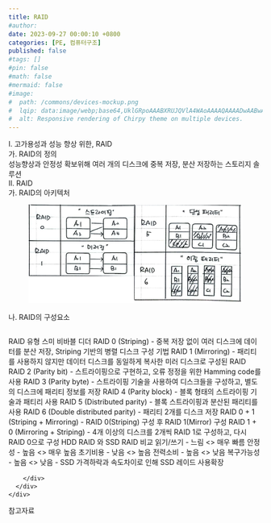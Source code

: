 ```yaml
---
title: RAID
#author: 
date: 2023-09-27 00:00:10 +0800
categories: [PE, 컴퓨터구조]
published: false
#tags: []
#pin: false
#math: false
#mermaid: false
#image:
#  path: /commons/devices-mockup.png
#  lqip: data:image/webp;base64,UklGRpoAAABXRUJQVlA4WAoAAAAQAAAADwAABwAAQUxQSDIAAAARL0AmbZurmr57yyIiqE8oiG0bejIYEQTgqiDA9vqnsUSI6H+oAERp2HZ65qP/VIAWAFZQOCBCAAAA8AEAnQEqEAAIAAVAfCWkAALp8sF8rgRgAP7o9FDvMCkMde9PK7euH5M1m6VWoDXf2FkP3BqV0ZYbO6NA/VFIAAAA
#  alt: Responsive rendering of Chirpy theme on multiple devices.
---
```


<div class="post-wrap">
  <div class="para">
    <div class="para-title">
      I. 고가용성과 성능 향상 위한, RAID
    </div>
    <div class="para-cntnt">
      <div class="para">
        <div class="para-title">
          가. RAID의 정의
        </div>
        <div class="para-cntnt">
            성능향상과 안정성 확보위해 여러 개의 디스크에 중복 저장, 분산 저장하는 스토리지 솔루션
        </div>
      </div>
    </div>
  </div>
  
  <div class="para">
    <div class="para-title">
      II. RAID
    </div>
    <div class="para-cntnt">
      <div class="para">
        <div class="para-title">
          가. RAID의 아키텍처
        </div>
        <div class="para-cntnt">
          <figure class="post-figure">
            <img src="/assets/img/posts/RAID.png" alt="RAID">
<!--            <figcaption>Source: Unveiling the Metaverse: Exploring Emerging Trends, Multifaceted Perspectives, and Future Challenges</figcaption>-->
          </figure>
        </div>
      </div>
      <div class="para">
        <div class="para-title">
          나. RAID의 구성요소
        </div>
        <div class="para-cntnt">
          <table class="post-table">
          </table>
          RAID 유형 스미 비바블 디더
  RAID 0 (Striping) - 중복 저장 없이 여러 디스크에 데이터를 분산 저장, Striping 기반의 병렬 디스크 구성 기법
  RAID 1 (Mirroring) - 패리티를 사용하지 않지만 데이터 디스크를 동일하게 복사한 미러 디스크로 구성된 RAID
  RAID 2 (Parity bit) - 스트라이핑으로 구현하고, 오류 정정을 위한 Hamming code를 사용
  RAID 3 (Parity byte) - 스트라이핑 기술을 사용하여 디스크들을 구성하고, 별도의 디스크에 패리티 정보를 저장
  RAID 4 (Parity block) - 블록 형태의 스트라이핑 기술과 패티리 사용
  RAID 5 (Distributed parity) - 블록 스트라이핑과 분산된 패리티를 사용
  RAID 6 (Double distributed parity) - 패리티 2개를 디스크 저장
  RAID 0 + 1 (Striping + Mirroring) - RAID 0(Striping) 구성 후 RAID 1(Mirror) 구성
  RAID 1 + 0 (Mirroring + Striping) - 4개 이상의 디스크를 2개씩 RAID 1로 구성하고, 다시 RAID 0으로 구성
HDD RAID 와 SSD RAID 비교
  읽기/쓰기 - 느림 &lt;&gt; 매우 빠름
  안정성 - 높음 &lt;&gt; 매우 높음
  초기비용 - 낮음 &lt;&gt; 높음
  전력소비 - 높음 &lt;&gt; 낮음
  복구가능성 - 높음 &lt;&gt; 낮음
- SSD 가격하락과 속도차이로 인해 SSD 레이드 사용확장

        </div>
      </div>
    </div>
  </div>

  <div class="refr-wrap">
    <div class="refr-title">
        참고자료
    </div>
    <ol class="refr-list">
    <!--    <li>(나현식, 최대선) <a target="_blank" href="https://scienceon.kisti.re.kr/commons/util/originalView.do?cn=JAKO202225948430499&oCn=JAKO202225948430499&dbt=JAKO&journal=NJOU00291864">메타버스 보안 위협 요소 및 대응 방안 검토</a></li>-->
    <!--    <li>(M. Uddin, S. Manickam, H. Ullah, M. Obaidat and A. Dandoush) <a target="_blank" href="https://ieeexplore.ieee.org/abstract/document/10138386">Unveiling the Metaverse: Exploring Emerging Trends, Multifaceted Perspectives, and Future Challenges</a></li>-->
    </ol>
  </div>
</div>
